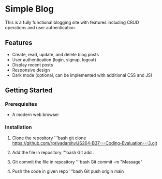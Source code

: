 # Simple Blog

This is a fully functional blogging site with features including CRUD operations and user authentication.

## Features

- Create, read, update, and delete blog posts
- User authentication (login, signup, logout)
- Display recent posts
- Responsive design
- Dark mode (optional, can be implemented with additional CSS and JS)

## Getting Started

### Prerequisites

- A modern web browser

### Installation

1. Clone the repository
   '''bash
   git clone https://github.com/rpriyadarshy/JS204-B37---Coding-Evaluation---3.git

2. Add the file in repository
   '''bash
   Git add .

3. Git commit the file in repository
   '''bash
   Git commit -m "Message"

4. Push the code in given repo
   '''bash
   Git push origin main
